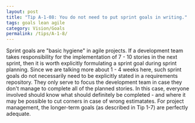 ```yaml
---
layout: post
title: "Tip A-1-08: You do not need to put sprint goals in writing."
tags: goals lean agile
category: Vision/Goals
permalink: /tips/A-1-8/
---
```

Sprint goals are "basic hygiene" in agile projects. If a development team takes responsibility for the implementation of 7 - 10 stories in the next sprint, then it is worth explicitly formulating a sprint goal during sprint planning. Since we are talking more about 1 - 4 weeks here, such sprint goals do not necessarily need to be explicitly stated in a requirements repository. They only serve to focus the development team in case they don't manage to complete all of the planned stories. In this case, everyone involved should know what should definitely be completed - and where it may be possible to cut corners in case of wrong estimatates. For project management, the longer-term goals (as described in Tip 1-7) are perfectly adequate.
